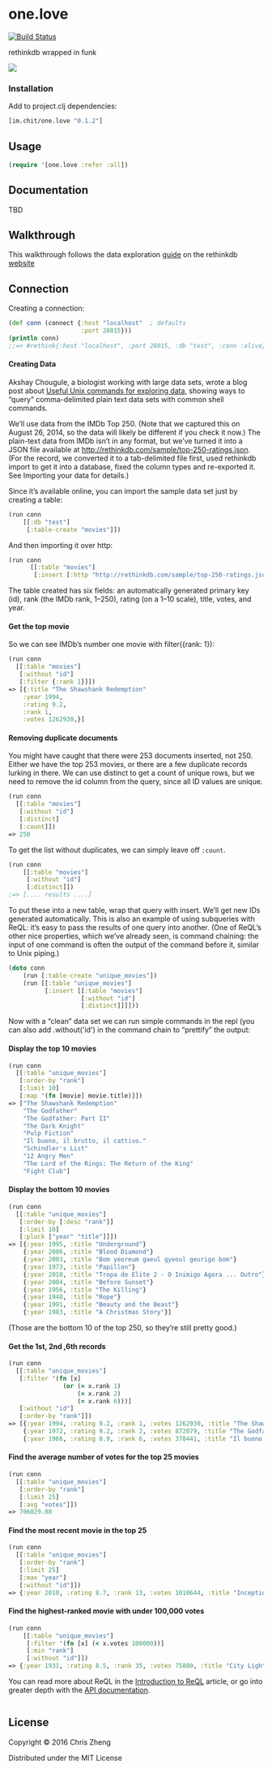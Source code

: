 # one.love

[![Build Status](https://travis-ci.org/zcaudate/one.love.png?branch=master)](https://travis-ci.org/zcaudate/one.love)

rethinkdb wrapped in funk

![](https://raw.githubusercontent.com/zcaudate/one.love/master/bob-marley.jpg)

### Installation

Add to project.clj dependencies:

```clojure
[im.chit/one.love "0.1.2"]
```

## Usage

```clojure
(require '[one.love :refer :all])
```

## Documentation

TBD


## Walkthrough

This walkthrough follows the data exploration [guide](http://www.rethinkdb.com/docs/introduction-to-reql/) on the rethinkdb [website](http://www.rethinkdb.com)

## Connection

Creating a connection:

```clojure
(def conn (connect {:host "localhost"  ; defaults
                    :port 28015}))
(println conn)
;;=> #rethink{:host "localhost", :port 28015, :db "test", :conn :alive}
```

#### Creating Data

Akshay Chougule, a biologist working with large data sets, wrote a blog post about [Useful Unix commands for exploring data](http://datavu.blogspot.com/2014/08/useful-unix-commands-for-exploring-data.html), showing ways to “query” comma-delimited plain text data sets with common shell commands.

We’ll use data from the IMDb Top 250. (Note that we captured this on August 26, 2014, so the data will likely be different if you check it now.) The plain-text data from IMDb isn’t in any format, but we’ve turned it into a JSON file available at http://rethinkdb.com/sample/top-250-ratings.json. (For the record, we converted it to a tab-delimited file first, used rethinkdb import to get it into a database, fixed the column types and re-exported it. See Importing your data for details.)

Since it’s available online, you can import the sample data set just by creating a table:

```clojure
(run conn
    [[:db "test"]
     [:table-create "movies"]])
```

And then importing it over http:

```clojure
(run conn
      [[:table "movies"]
       [:insert [:http "http://rethinkdb.com/sample/top-250-ratings.json"]]])
```

The table created has six fields: an automatically generated primary key (id), rank (the IMDb rank, 1–250), rating (on a 1–10 scale), title, votes, and year.

#### Get the top movie

So we can see IMDb’s number one movie with filter({rank: 1}):

```clojure
(run conn
  [[:table "movies"]
   [:without "id"]
   [:filter {:rank 1}]])
=> [{:title "The Shawshank Redemption"
    :year 1994,
    :rating 9.2,
    :rank 1,
    :votes 1262930,}]
```

#### Removing duplicate documents

You might have caught that there were 253 documents inserted, not 250. Either we have the top 253 movies, or there are a few duplicate records lurking in there. We can use distinct to get a count of unique rows, but we need to remove the id column from the query, since all ID values are unique.

```clojure
(run conn
  [[:table "movies"]
   [:without "id"]
   [:distinct]
   [:count]])
=> 250
```

To get the list without duplicates, we can simply leave off `:count`.

```clojure
(run conn
    [[:table "movies"]
     [:without "id"]
     [:distinct]])
;=> [.... results ....]
```

To put these into a new table, wrap that query with insert. We’ll get new IDs generated automatically. This is also an example of using subqueries with ReQL: it’s easy to pass the results of one query into another. (One of ReQL’s other nice properties, which we’ve already seen, is command chaining: the input of one command is often the output of the command before it, similar to Unix piping.)


```clojure
(doto conn
    (run [:table-create "unique_movies"])
    (run [[:table "unique_movies"]
          [:insert [[:table "movies"]
                    [:without "id"]
                    [:distinct]]]]))
```

Now with a “clean” data set we can run simple commands in the repl (you can also add .without('id') in the command chain to “prettify” the output:

#### Display the top 10 movies

```clojure
(run conn
  [[:table "unique_movies"]
   [:order-by "rank"]
   [:limit 10]
   [:map '(fn [movie] movie.title)]])
=> ["The Shawshank Redemption"
    "The Godfather"
    "The Godfather: Part II"
    "The Dark Knight"
    "Pulp Fiction"
    "Il buono, il brutto, il cattivo."
    "Schindler's List"
    "12 Angry Men"
    "The Lord of the Rings: The Return of the King"
    "Fight Club"]

```

#### Display the bottom 10 movies

```clojure
(run conn
  [[:table "unique_movies"]
   [:order-by [:desc "rank"]]
   [:limit 10]
   [:pluck ["year" "title"]]])
=> [{:year 1995, :title "Underground"}
    {:year 2006, :title "Blood Diamond"}
    {:year 2003, :title "Bom yeoreum gaeul gyeoul geurigo bom"}
    {:year 1973, :title "Papillon"}
    {:year 2010, :title "Tropa de Elite 2 - O Inimigo Agora ... Outro"}
    {:year 2004, :title "Before Sunset"}
    {:year 1956, :title "The Killing"}
    {:year 1948, :title "Rope"}
    {:year 1991, :title "Beauty and the Beast"}
    {:year 1983, :title "A Christmas Story"}]
```

(Those are the bottom 10 of the top 250, so they’re still pretty good.)


#### Get the 1st, 2nd ,6th records

```clojure
(run conn
  [[:table "unique_movies"]
   [:filter '(fn [x]
               (or (= x.rank 1)
                   (= x.rank 2)
                   (= x.rank 6)))]
   [:without "id"]
   [:order-by "rank"]])
=> [{:year 1994, :rating 9.2, :rank 1, :votes 1262930, :title "The Shawshank Redemption"}
    {:year 1972, :rating 9.2, :rank 2, :votes 872079, :title "The Godfather"}
    {:year 1966, :rating 8.9, :rank 6, :votes 378441, :title "Il buono, il brutto, il cattivo."}]

```

#### Find the average number of votes for the top 25 movies

```clojure
(run conn
  [[:table "unique_movies"]
   [:order-by "rank"]
   [:limit 25]
   [:avg "votes"]])
=> 706029.08
```

#### Find the most recent movie in the top 25

```clojure
(run conn
  [[:table "unique_movies"]
   [:order-by "rank"]
   [:limit 25]
   [:max "year"]
   [:without "id"]])
=> {:year 2010, :rating 8.7, :rank 13, :votes 1010644, :title "Inception"}
```

#### Find the highest-ranked movie with under 100,000 votes

```clojure
(run conn
    [[:table "unique_movies"]
     [:filter '(fn [x] (< x.votes 100000))]
     [:min "rank"]
     [:without "id"]])
=> {:year 1931, :rating 8.5, :rank 35, :votes 75880, :title "City Lights"})
```

You can read more about ReQL in the [Introduction to ReQL](http://www.rethinkdb.com/docs/introduction-to-reql/) article, or go into greater depth with the [API documentation](http://www.rethinkdb.com/api/javascript/).

```clojure
```


## License

Copyright © 2016 Chris Zheng

Distributed under the MIT License
